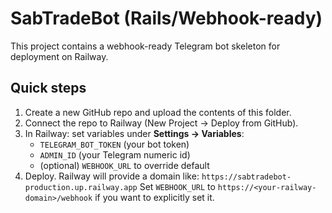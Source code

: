 # SabTradeBot (Rails/Webhook-ready)

This project contains a webhook-ready Telegram bot skeleton for deployment on Railway.

## Quick steps
1. Create a new GitHub repo and upload the contents of this folder.
2. Connect the repo to Railway (New Project -> Deploy from GitHub).
3. In Railway: set variables under **Settings -> Variables**:
   - `TELEGRAM_BOT_TOKEN` (your bot token)
   - `ADMIN_ID` (your Telegram numeric id)
   - (optional) `WEBHOOK_URL` to override default
4. Deploy. Railway will provide a domain like:
   `https://sabtradebot-production.up.railway.app`
   Set `WEBHOOK_URL` to `https://<your-railway-domain>/webhook` if you want to explicitly set it.